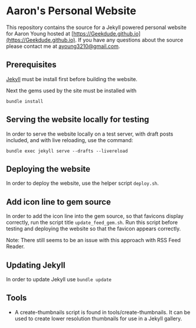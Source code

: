 # Aaron's Personal Website

This repository contains the source for a Jekyll powered personal website for 
Aaron Young hosted at [https://Geekdude.github.io](https://Geekdude.github.io). If you have any questions about the source please contact me at 
[ayoung3210@gmail.com](mailto:ayoung3210@gmail.com).

## Prerequisites

[Jekyll](https://jekyllrb.com/docs/installation/) must be install first before building the website.

Next the gems used by the site must be installed with 

    bundle install

## Serving the website locally for testing

In order to serve the website locally on a test server, with draft posts 
included, and with live reloading, use the command:

    bundle exec jekyll serve --drafts --livereload

## Deploying the website

In order to deploy the website, use the helper script `deploy.sh`.

## Add icon line to gem source

In order to add the icon line into the gem source, so that favicons display 
correctly, run the script title `update_feed_gem.sh`. Run this script before 
testing and deploying the website so that the favicon appears correctly.

Note: There still seems to be an issue with this approach with RSS Feed Reader.

## Updating Jekyll

In order to update Jekyll use `bundle update`

## Tools

- A create-thumbnails script is found in tools/create-thumbnails. It 
  can be used to create lower resolution thumbnails for use in a Jekyll 
  gallery.
